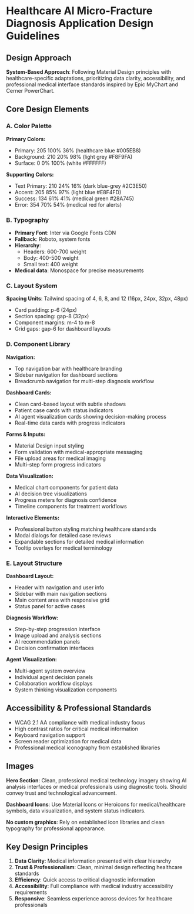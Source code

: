 # Healthcare AI Micro-Fracture Diagnosis Application Design Guidelines

## Design Approach
**System-Based Approach**: Following Material Design principles with healthcare-specific adaptations, prioritizing data clarity, accessibility, and professional medical interface standards inspired by Epic MyChart and Cerner PowerChart.

## Core Design Elements

### A. Color Palette
**Primary Colors:**
- Primary: 205 100% 36% (healthcare blue #005EB8)
- Background: 210 20% 98% (light grey #F8F9FA)
- Surface: 0 0% 100% (white #FFFFFF)

**Supporting Colors:**
- Text Primary: 210 24% 16% (dark blue-grey #2C3E50)
- Accent: 205 85% 97% (light blue #E8F4FD)
- Success: 134 61% 41% (medical green #28A745)
- Error: 354 70% 54% (medical red for alerts)

### B. Typography
- **Primary Font**: Inter via Google Fonts CDN
- **Fallback**: Roboto, system fonts
- **Hierarchy**: 
  - Headers: 600-700 weight
  - Body: 400-500 weight
  - Small text: 400 weight
- **Medical data**: Monospace for precise measurements

### C. Layout System
**Spacing Units**: Tailwind spacing of 4, 6, 8, and 12 (16px, 24px, 32px, 48px)
- Card padding: p-6 (24px)
- Section spacing: gap-8 (32px)
- Component margins: m-4 to m-8
- Grid gaps: gap-6 for dashboard layouts

### D. Component Library

**Navigation:**
- Top navigation bar with healthcare branding
- Sidebar navigation for dashboard sections
- Breadcrumb navigation for multi-step diagnosis workflow

**Dashboard Cards:**
- Clean card-based layout with subtle shadows
- Patient case cards with status indicators
- AI agent visualization cards showing decision-making process
- Real-time data cards with progress indicators

**Forms & Inputs:**
- Material Design input styling
- Form validation with medical-appropriate messaging
- File upload areas for medical imaging
- Multi-step form progress indicators

**Data Visualization:**
- Medical chart components for patient data
- AI decision tree visualizations
- Progress meters for diagnosis confidence
- Timeline components for treatment workflows

**Interactive Elements:**
- Professional button styling matching healthcare standards
- Modal dialogs for detailed case reviews
- Expandable sections for detailed medical information
- Tooltip overlays for medical terminology

### E. Layout Structure

**Dashboard Layout:**
- Header with navigation and user info
- Sidebar with main navigation sections
- Main content area with responsive grid
- Status panel for active cases

**Diagnosis Workflow:**
- Step-by-step progression interface
- Image upload and analysis sections
- AI recommendation panels
- Decision confirmation interfaces

**Agent Visualization:**
- Multi-agent system overview
- Individual agent decision panels
- Collaboration workflow displays
- System thinking visualization components

## Accessibility & Professional Standards
- WCAG 2.1 AA compliance with medical industry focus
- High contrast ratios for critical medical information
- Keyboard navigation support
- Screen reader optimization for medical data
- Professional medical iconography from established libraries

## Images
**Hero Section**: Clean, professional medical technology imagery showing AI analysis interfaces or medical professionals using diagnostic tools. Should convey trust and technological advancement.

**Dashboard Icons**: Use Material Icons or Heroicons for medical/healthcare symbols, data visualization, and system status indicators.

**No custom graphics**: Rely on established icon libraries and clean typography for professional appearance.

## Key Design Principles
1. **Data Clarity**: Medical information presented with clear hierarchy
2. **Trust & Professionalism**: Clean, minimal design reflecting healthcare standards
3. **Efficiency**: Quick access to critical diagnostic information
4. **Accessibility**: Full compliance with medical industry accessibility requirements
5. **Responsive**: Seamless experience across devices for healthcare professionals